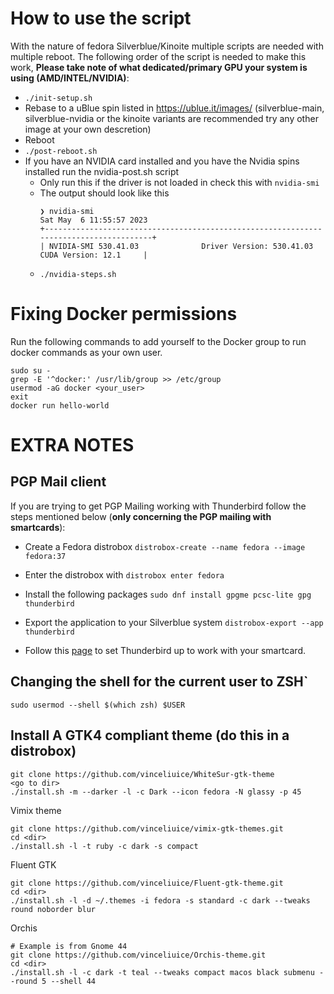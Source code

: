 # How to use the script
With the nature of fedora Silverblue/Kinoite multiple scripts are needed with multiple reboot. The following order of the script is needed to make this work, **Please take note of what dedicated/primary GPU your system is using (AMD/INTEL/NVIDIA)**:

- `./init-setup.sh`
- Rebase to a uBlue spin listed in https://ublue.it/images/ (silverblue-main, silverblue-nvidia or the kinoite variants are recommended try any other image at your own descretion)
- Reboot
- `./post-reboot.sh` 
- If you have an NVIDIA card installed and you have the Nvidia spins installed run the nvidia-post.sh script
    - Only run this if the driver is not loaded in check this with `nvidia-smi`
    - The output should look like this
        ```
        ❯ nvidia-smi
        Sat May  6 11:55:57 2023       
        +---------------------------------------------------------------------------------------+
        | NVIDIA-SMI 530.41.03              Driver Version: 530.41.03    CUDA Version: 12.1     |
        ```
    - `./nvidia-steps.sh`

# Fixing Docker permissions
Run the following commands to add yourself to the Docker group to run docker commands as your own user.
```
sudo su -
grep -E '^docker:' /usr/lib/group >> /etc/group
usermod -aG docker <your_user>
exit
docker run hello-world
```
# EXTRA NOTES

## PGP Mail client
If you are trying to get PGP Mailing working with Thunderbird follow the steps mentioned below (**only concerning the PGP mailing with smartcards**): 

- Create a Fedora distrobox `distrobox-create --name fedora --image fedora:37`

- Enter the distrobox with `distrobox enter fedora` 

- Install the following packages `sudo dnf install gpgme pcsc-lite gpg thunderbird`

- Export the application to your Silverblue system `distrobox-export --app thunderbird`

- Follow this [page](https://anweshadas.in/how-to-use-yubikey-or-any-gpg-smartcard-in-thunderbird-78/#:~:text=Configure%20the%20secret%20key%20usage%20form%20Yubikey&text=Type%20your%20Secret%20Key%20ID,your%20hardware%20token%20in%20Thunderbird.) to set Thunderbird up to work with your smartcard.


## Changing the shell for the current user to ZSH`
`sudo usermod --shell $(which zsh) $USER`

## Install A GTK4 compliant theme (do this in a distrobox)
```
git clone https://github.com/vinceliuice/WhiteSur-gtk-theme
<go to dir>
./install.sh -m --darker -l -c Dark --icon fedora -N glassy -p 45
```

Vimix theme
```
git clone https://github.com/vinceliuice/vimix-gtk-themes.git
cd <dir>
./install.sh -l -t ruby -c dark -s compact
```

Fluent GTK
```
git clone https://github.com/vinceliuice/Fluent-gtk-theme.git
cd <dir>
./install.sh -l -d ~/.themes -i fedora -s standard -c dark --tweaks round noborder blur
```

Orchis
```
# Example is from Gnome 44
git clone https://github.com/vinceliuice/Orchis-theme.git
cd <dir>
./install.sh -l -c dark -t teal --tweaks compact macos black submenu --round 5 --shell 44
```
